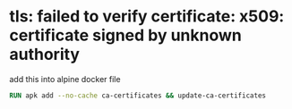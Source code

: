 #  tls: failed to verify certificate: x509: certificate signed by unknown authority

add this into alpine docker file

```dockerfile
RUN apk add --no-cache ca-certificates && update-ca-certificates
```